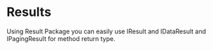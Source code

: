 # Results

Using Result Package you can easily use IResult and IDataResult and IPagingResult for method return type.
